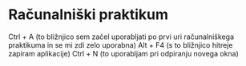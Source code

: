 # Računalniški praktikum
Ctrl + A (to bližnjico sem začel uporabljati po prvi uri računalniškega praktikuma in se mi zdi zelo uporabna)
Alt + F4 (s to bližnjico hitreje zapiram aplikacije)
Ctrl + N (to uporabljam pri odpiranju novega okna)



